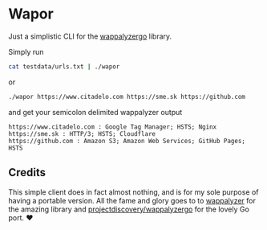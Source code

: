 # Wapor

Just a simplistic CLI for the [wappalyzergo](https://github.com/projectdiscovery/wappalyzergo) library.

Simply run 

```bash
cat testdata/urls.txt | ./wapor
````

or

```bash
./wapor https://www.citadelo.com https://sme.sk https://github.com
````

and get your semicolon delimited wappalyzer output

```
https://www.citadelo.com : Google Tag Manager; HSTS; Nginx
https://sme.sk : HTTP/3; HSTS; Cloudflare
https://github.com : Amazon S3; Amazon Web Services; GitHub Pages; HSTS
```

## Credits

This simple client does in fact almost nothing, and is for my sole purpose of having a portable version.
All the fame and glory goes to to [wappalyzer](https://github.com/wappalyzer/wappalyzer) for the amazing library and [projectdiscovery/wappalyzergo](https://github.com/projectdiscovery/wappalyzergo) for the lovely Go port. ❤️
